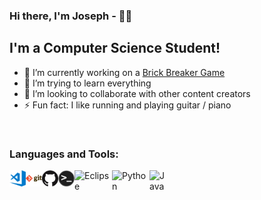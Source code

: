 ### Hi there, I'm Joseph - 👋🏻

## I'm a Computer Science Student!

- 🔭 I’m currently working on a [Brick Breaker Game][website]
- 🌱 I’m trying to learn everything
- 👯 I’m looking to collaborate with other content creators
- ⚡ Fun fact: I like running and playing guitar / piano

<br />

### Languages and Tools:

[<img align="left" alt="Visual Studio Code" width="26px" src="https://raw.githubusercontent.com/github/explore/80688e429a7d4ef2fca1e82350fe8e3517d3494d/topics/visual-studio-code/visual-studio-code.png" />][webdevplaylist]

[<img align="left" alt="Git" width="26px" src="https://raw.githubusercontent.com/github/explore/80688e429a7d4ef2fca1e82350fe8e3517d3494d/topics/git/git.png" />][webdevplaylist]

[<img align="left" alt="GitHub" width="26px" src="https://raw.githubusercontent.com/github/explore/78df643247d429f6cc873026c0622819ad797942/topics/github/github.png" />][webdevplaylist]

[<img align="left" alt="Terminal" width="26px" src="https://raw.githubusercontent.com/github/explore/80688e429a7d4ef2fca1e82350fe8e3517d3494d/topics/terminal/terminal.png" />][webdevplaylist]

[<img align="left" alt="Eclipse" width="60px" src="https://www.wku.edu/cs/images/eclipse_logo.png" />][webdevplaylist]

[<img align="left" alt="Python" width="60px" src="https://www.pngjoy.com/pngl/148/2968261_circle-logo-python-circle-logo-png-download.png" />][webdevplaylist]

[<img align="left" alt="Java" width="26px" src="https://cdn1.iconfinder.com/data/icons/system-shade-circles/512/java-512.png" />][webdevplaylist]

<br />
<br />


[website]: https://github.com/jbcallv/brickBreaker
<!--[instagram]: https://instagram.com/codeSTACKr
[linkedin]: https://linkedin.com/in/codeSTACKr-->
[webdevplaylist]: https://github.com/jbcallv/jbcallv